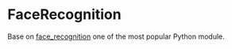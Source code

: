 # FaceRecognition
Base on [face_recognition](https://github.com/ageitgey/face_recognition) one of the most popular Python module.
